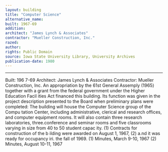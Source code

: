 ```yaml
---
layout: building
title: "Computer Science"
alternative_name: 
built: 1967-69
addition:
architect: "James Lynch & Associates"
contractor: "Mueller Construction, Inc."
razed: 
author:
rights: Public Domain
source: Iowa State University Library, University Archives
publication-date: 1980 
---
```

---
Built: 196 7-69 Architect: James Lynch & Associates Contractor: Mueller Construction, Inc. 
An appropriation by the 61st General Assemply (1965) together with a grant from the federal government under the Higher Education Facil ities Act financed this building. 
Its function was given in the project description presented to the Board when preliminary plans were completed: 
The building will house the Computer Science group of the Compu tation Center, including administrative, clerical and research offices, and computer equipment rooms. It will also contain three research laboratories, three.conference and seminar rooms and five classrooms varying in size from 40 to 50 student capac ity. (1) 
Contracts for construction of the b ilding were awarded on August 1, 1967, (2) a.nd it was ready for occupancy iri. the fall of 1969. 
(1) Minutes, March 9-10, 1967 (2) Minutes, August 10-11, 1967